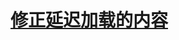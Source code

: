# [修正延迟加载的内容](https://developers.google.com/search/docs/crawling-indexing/javascript/lazy-loading?hl=zh-cn)
